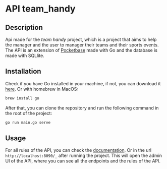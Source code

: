 # API team_handy
## Description
Api made for the _team handy_ project, which is a project that aims to help the manager and the user to manager their teams and their sports events. The API is an extension of [Pocketbase](https://pocketbase.io/) made with Go and the database is made with SQLlite.

## Installation
Check if you have Go installed in your machine, if not, you can download it [here](https://golang.org/dl/).
Or with homebrew in MacOS:
```bash
brew install go
```

After that, you can clone the repository and run the following command in the root of the project:
```bash
go run main.go serve
```

## Usage
For all rules of the API, you can check the [documentation](https://pocketbase.io/docs/).
Or in the url `http://localhost:8090/_` after running the project.
This will open the admin UI of the API, where you can see all the endpoints and the rules of the API.
